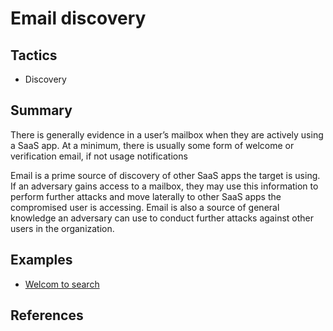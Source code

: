 # Email discovery

## Tactics
* Discovery

## Summary

There is generally evidence in a user’s mailbox when they are actively using a SaaS app. At a minimum, there is usually some form of welcome or verification email, if not usage notifications

Email is a prime source of discovery of other SaaS apps the target is using. If an adversary gains access to a mailbox, they may use this information to perform further attacks and move laterally to other SaaS apps the compromised user is accessing. Email is also a source of  general knowledge an adversary can use to conduct further attacks against other users in the organization.

## Examples
* [Welcom to search](examples/welcome_to.md)

## References